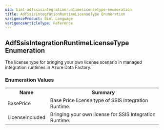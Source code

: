 ```yaml
---
uid: biml-adfssisintegrationruntimelicensetype-enumeration
title: AdfSsisIntegrationRuntimeLicenseType Enumeration
varigenceProduct: Biml Language
varigenceArticleType: Reference
---
```


## AdfSsisIntegrationRuntimeLicenseType Enumeration<div class="LanguageSummary"><div class ="SummaryItem">The license type for bringing your own license scenario in managed integration runtimes in Azure Data Factory.</div></div><div class="EnumValueGroup">### Enumeration Values<table id="EnumValue" class="MemberList"><tbody><tr><th class="MemberNameColumnHeader">Name</th><th class="MemberSummaryColumnHeader">Summary</th></tr><tr class="cd0"><td class="MemberName">BasePrice</td><td class="MemberSummary"><div class ="SummaryItem">Base Price license type of SSIS Integration Runtime.</div> </td></tr><tr class="cd1"><td class="MemberName">LicenseIncluded</td><td class="MemberSummary"><div class ="SummaryItem">Bringing your own license for SSIS Integration Runtime.</div> </td></tr></tbody></table></div>